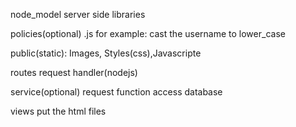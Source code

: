 node_model
  server side libraries
  
policies(optional)
  .js
  for example: cast the username to lower_case

public(static):
  Images, Styles(css),Javascripte
  
routes
  request handler(nodejs)
  
service(optional)
  request function access database

views
  put the html files


